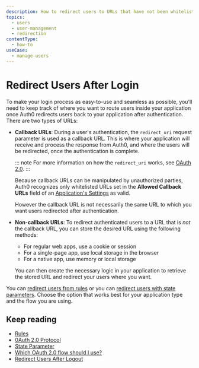 ```yaml
---
description: How to redirect users to URLs that have not been whitelisted
topics:
  - users
  - user-management
  - redirection
contentType:
  - how-to
useCase:
  - manage-users
---
```

# Redirect Users After Login

To make your login process as easy-to-use and seamless as possible, you'll need to keep track of where you want to route users inside your application once Auth0 redirects users back to your application after authentication. There are two types of URLs:

* **Callback URLs**: During a user's authentication, the `redirect_uri` request parameter is used as a callback URL. This is where your application will receive and process the response from Auth0, and where the users will be redirected, once the authentication is complete.

  ::: note
  For more information on how the `redirect_uri` works, see [OAuth 2.0](/protocols/oauth2).
  :::

  Because callback URLs can be manipulated by unauthorized parties, Auth0 recognizes only whitelisted URLs set in the **Allowed Callback URLs** field of an [Application's Settings](${manage_url}/#/applications/${account.clientId}/settings) as valid.

  However the callback URL is not necessarily the same URL to which you want users redirected after authentication.

* **Non-callback URLs**: To redirect authenticated users to a URL that is *not* the callback URL, you can store the desired URL using the following methods:

  * For regular web apps, use a cookie or session
  * For a single-page app, use local storage in the browser
  * For a native app, use memory or local storage

  You can then create the necessary logic in your application to retrieve the stored URL and redirect your users where you want.

You can [redirect users from rules](/rules/current/redirect) or you can [redirect users with state parameters](/protocols/oauth2/redirect-users). Choose the option that works best for your application type and the flow you are using.

## Keep reading

* [Rules](/rules)
* [0Auth 2.0 Protocol](/protocols/oauth2)
* [State Parameter](/protocols/oauth2/oauth-state)
* [Which OAuth 2.0 flow should I use?](/api-auth/which-oauth-flow-to-use)
* [Redirect Users After Logout](/logout#redirect-users-after-logout)